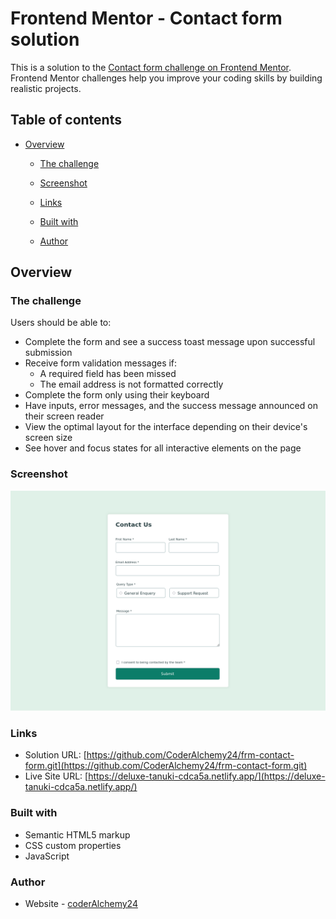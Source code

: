 # Frontend Mentor - Contact form solution

This is a solution to the [Contact form challenge on Frontend Mentor](https://www.frontendmentor.io/challenges/contact-form--G-hYlqKJj). Frontend Mentor challenges help you improve your coding skills by building realistic projects. 

## Table of contents

- [Overview](#overview)
  - [The challenge](#the-challenge)
  - [Screenshot](#screenshot)
  - [Links](#links)

  - [Built with](#built-with)
  
  - [Author](#author)


## Overview

### The challenge

Users should be able to:

- Complete the form and see a success toast message upon successful submission
- Receive form validation messages if:
  - A required field has been missed
  - The email address is not formatted correctly
- Complete the form only using their keyboard
- Have inputs, error messages, and the success message announced on their screen reader
- View the optimal layout for the interface depending on their device's screen size
- See hover and focus states for all interactive elements on the page

### Screenshot

![./contact_form_screenshot.png](./contact_form_screenshot.png)


### Links

- Solution URL: [https://github.com/CoderAlchemy24/frm-contact-form.git](https://github.com/CoderAlchemy24/frm-contact-form.git)
- Live Site URL: [https://deluxe-tanuki-cdca5a.netlify.app/](https://deluxe-tanuki-cdca5a.netlify.app/)

### Built with

- Semantic HTML5 markup
- CSS custom properties
- JavaScript


### Author

- Website - [coderAlchemy24](https://github.com/CoderAlchemy24/coderalchemy24)

